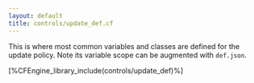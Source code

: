 ```yaml
---
layout: default
title: controls/update_def.cf
---
```


This is where most common variables and classes are defined for the update
policy. Note its variable scope can be augmented with `def.json`.

[%CFEngine_library_include(controls/update_def)%]
